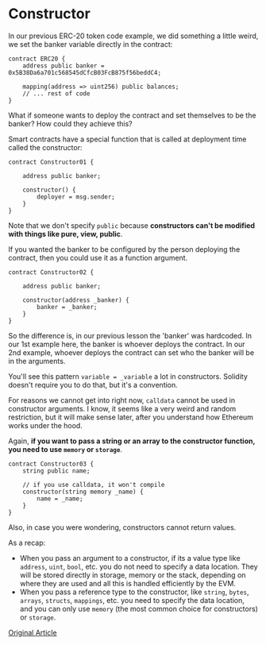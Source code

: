 # Constructor

In our previous ERC-20 token code example, we did something a little weird, we set the banker variable directly in the contract:

```solidity
contract ERC20 {
    address public banker = 0x5B38Da6a701c568545dCfcB03FcB875f56beddC4;

    mapping(address => uint256) public balances;
    // ... rest of code
}
```

What if someone wants to deploy the contract and set themselves to be the banker? How could they achieve this?

Smart contracts have a special function that is called at deployment time called the constructor:

```solidity
contract Constructor01 {

    address public banker;

    constructor() {
        deployer = msg.sender;
    }
}
```

Note that we don't specify `public` because **constructors can't be modified with things like pure, view, public**.

If you wanted the banker to be configured by the person deploying the contract, then you could use it as a function argument.

```solidity
contract Constructor02 {

    address public banker;

    constructor(address _banker) {
        banker = _banker;
    }
}
```

So the difference is, in our previous lesson the 'banker' was hardcoded. In our 1st example here, the banker is whoever deploys the contract. In our 2nd example, whoever deploys the contract can set who the banker will be in the arguments.

You'll see this pattern `variable = _variable` a lot in constructors. Solidity doesn't require you to do that, but it's a convention.

For reasons we cannot get into right now, `calldata` cannot be used in constructor arguments. I know, it seems like a very weird and random restriction, but it will make sense later, after you understand how Ethereum works under the hood.

Again, **if you want to pass a string or an array to the constructor function, you need to use `memory` or `storage`**.

```solidity
contract Constructor03 {
    string public name;

    // if you use calldata, it won't compile
    constructor(string memory _name) {
        name = _name;
    }
}
```

Also, in case you were wondering, constructors cannot return values.

As a recap:

- When you pass an argument to a constructor, if its a value type like `address`, `uint`, `bool`, etc. you do not need to specify a data location. They will be stored directly in storage, memory or the stack, depending on where they are used and all this is handled efficiently by the EVM.
- When you pass a reference type to the constructor, like `string`, `bytes`, `arrays`, `structs`, `mappings`, etc. you need to specify the data location, and you can only use `memory` (the most common choice for constructors) or `storage`.

[Original Article](https://www.rareskills.io/learn-solidity/constructor)
